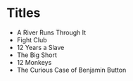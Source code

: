 # Titles #

- A River Runs Through It
- Fight Club
- 12 Years a Slave
- The Big Short
- 12 Monkeys
- The Curious Case of Benjamin Button
